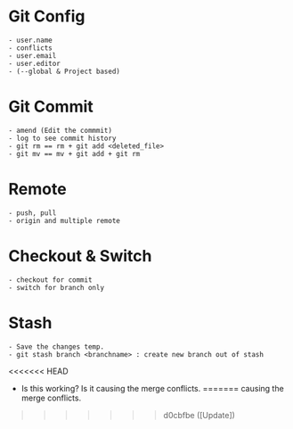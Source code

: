 # Git Config
    - user.name
    - conflicts
    - user.email
    - user.editor
    - (--global & Project based)

# Git Commit
    - amend (Edit the commmit)
    - log to see commit history
    - git rm == rm + git add <deleted_file>
    - git mv == mv + git add + git rm

# Remote
    - push, pull
    - origin and multiple remote

# Checkout & Switch
    - checkout for commit
    - switch for branch only

# Stash
    - Save the changes temp.
    - git stash branch <branchname> : create new branch out of stash
<<<<<<< HEAD
- Is this working?
Is it causing the merge conflicts.
=======
 causing the merge conflicts.
>>>>>>> d0cbfbe ([Update])
